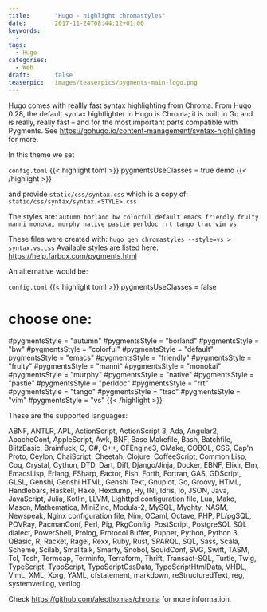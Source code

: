 ```yaml
---
title:       "Hugo - highlight chromastyles"
date:        2017-11-24T08:44:12+01:00
keywords:
  -
tags:
  - Hugo
categories:
  - Web
draft:       false
teaserpic:   images/teaserpics/pygments-main-logo.png
---
```


Hugo comes with reallly fast syntax highlighting from Chroma.
From Hugo 0.28, the default syntax hightlighter in Hugo is Chroma; it
is built in Go and is really, really fast – and for the most important
parts compatible with Pygments.
See https://gohugo.io/content-management/syntax-highlighting for more.

<!--more-->

In this theme we set

`config.toml`
{{< highlight toml >}}
pygmentsUseClasses = true
demo
{{< /highlight >}}

and provide `static/css/syntax.css` which is a copy of: `static/css/syntax/syntax.<STYLE>.css`   

The styles are:
`autumn borland bw colorful default emacs friendly fruity manni monokai murphy native pastie perldoc rrt tango trac vim vs`

These files were created with: `hugo gen chromastyles --style=vs > syntax.vs.css`
Available styles are listed here: https://help.farbox.com/pygments.html


An alternative would be:

`config.toml`
{{< highlight toml >}}
pygmentsUseClasses = false
# choose one:
#pygmentsStyle = "autumn"
#pygmentsStyle = "borland"
#pygmentsStyle = "bw"
#pygmentsStyle = "colorful"
#pygmentsStyle = "default"
pygmentsStyle = "emacs"
#pygmentsStyle = "friendly"
#pygmentsStyle = "fruity"
#pygmentsStyle = "manni"
#pygmentsStyle = "monokai"
#pygmentsStyle = "murphy"
#pygmentsStyle = "native"
#pygmentsStyle = "pastie"
#pygmentsStyle = "perldoc"
#pygmentsStyle = "rrt"
#pygmentsStyle = "tango"
#pygmentsStyle = "trac"
#pygmentsStyle = "vim"
#pygmentsStyle = "vs"
{{< /highlight >}}




These are the supported languages:

ABNF, ANTLR, APL, ActionScript, ActionScript 3, Ada, Angular2,
ApacheConf, AppleScript, Awk, BNF, Base Makefile, Bash, Batchfile,
BlitzBasic, Brainfuck, C, C#, C++, CFEngine3, CMake, COBOL, CSS, Cap'n
Proto, Ceylon, ChaiScript, Cheetah, Clojure, CoffeeScript, Common
Lisp, Coq, Crystal, Cython, DTD, Dart, Diff, Django/Jinja, Docker,
EBNF, Elixir, Elm, EmacsLisp, Erlang, FSharp, Factor, Fish, Forth,
Fortran, GAS, GDScript, GLSL, Genshi, Genshi HTML, Genshi Text,
Gnuplot, Go, Groovy, HTML, Handlebars, Haskell, Haxe, Hexdump, Hy,
INI, Idris, Io, JSON, Java, JavaScript, Julia, Kotlin, LLVM, Lighttpd
configuration file, Lua, Mako, Mason, Mathematica, MiniZinc, Modula-2,
MySQL, Myghty, NASM, Newspeak, Nginx configuration file, Nim, OCaml,
Octave, PHP, PL/pgSQL, POVRay, PacmanConf, Perl, Pig, PkgConfig,
PostScript, PostgreSQL SQL dialect, PowerShell, Prolog, Protocol
Buffer, Puppet, Python, Python 3, QBasic, R, Racket, Ragel, Rexx,
Ruby, Rust, SPARQL, SQL, Sass, Scala, Scheme, Scilab, Smalltalk,
Smarty, Snobol, SquidConf, SVG, Swift, TASM, Tcl, Tcsh, Termcap,
Terminfo, Terraform, Thrift, Transact-SQL, Turtle, Twig, TypeScript,
TypoScript, TypoScriptCssData, TypoScriptHtmlData, VHDL, VimL, XML,
Xorg, YAML, cfstatement, markdown, reStructuredText, reg,
systemverilog, verilog

Check https://github.com/alecthomas/chroma for more information.

